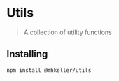 Utils
===

> A collection of utility functions

## Installing

```sh
npm install @mhkeller/utils
```
